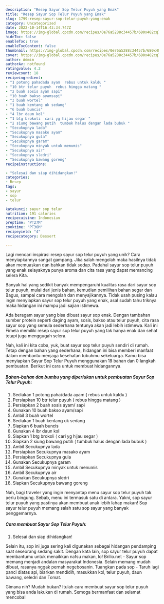 ```yaml
---
description: "Resep Sayur Sop Telur Puyuh yang Enak"
title: "Resep Sayur Sop Telur Puyuh yang Enak"
slug: 1799-resep-sayur-sop-telur-puyuh-yang-enak
category: Uncategorized
date: 2022-10-14T16:43:34.747Z
image: https://img-global.cpcdn.com/recipes/0e76a5288c34457b/680x482cq70/sayur-sop-telur-puyuh-foto-resep-utama.jpg
hideToc: false
enableToc: true
enableTocContent: false
thumbnail: https://img-global.cpcdn.com/recipes/0e76a5288c34457b/680x482cq70/sayur-sop-telur-puyuh-foto-resep-utama.jpg
cover: https://img-global.cpcdn.com/recipes/0e76a5288c34457b/680x482cq70/sayur-sop-telur-puyuh-foto-resep-utama.jpg
author: Admin
authorAv: notfound
ratingvalue: 4.2
reviewcount: 18
recipeingredient:
- "1 potong pahadada ayam  rebus untuk kaldu "
- "10 btr telur puyuh  rebus hingga matang "
- "2 buah sosis ayam sapi"
- "10 buah bakso ayamsapi"
- "3 buah wortel"
- "1 buah kentang uk sedang"
- "6 buah buncis"
- "4 lbr daun kol"
- "1 btg brokoli  cari yg hijau segar "
- "2 siung bawang putih  tumbuk halus dengan lada bubuk "
- "Secukupnya lada"
- "Secukupnya masako ayam"
- "Secukupnya gula"
- "Secukupnya garam"
- "Secukupnya minyak untuk menumis"
- "Secukupnya air"
- "Secukupnya sledri"
- "Secukupnya bawang goreng"
recipeinstructions:

- "Selesai dan siap dihidangkan!"
categories:
- Resep
tags:
- sayur
- sop
- telur

katakunci: sayur sop telur 
nutrition: 191 calories
recipecuisine: Indonesian
preptime: "PT27M"
cooktime: "PT36M"
recipeyield: "4"
recipecategory: Dessert

---
```





Lagi mencari inspirasi resep sayur sop telur puyuh yang unik? Cara menyiapkannya sangat gampang. Jika salah mengolah maka hasilnya tidak akan memuaskan dan bahkan tidak sedap. Padahal sayur sop telur puyuh yang enak selayaknya punya aroma dan cita rasa yang dapat memancing selera Kita.





Banyak hal yang sedikit banyak mempengaruhi kualitas rasa dari sayur sop telur puyuh, mulai dari jenis bahan, kemudian pemilihan bahan segar dan Bagus, sampai cara mengolah dan menyajikannya. Tidak usah pusing kalau ingin menyiapkan sayur sop telur puyuh yang enak,      asal sudah tahu triknya maka hidangan ini mampu jadi sajian istimewa.














Ada beragam sayur yang bisa dibuat sayur sop enak. Dengan tambahan sumber protein seperti daging ayam, sosis, bakso atau telur puyuh, cita rasa sayur sop yang semula sederhana tentunya akan jadi lebih istimewa. Kali ini Fimela memiliki resep sayur sop telur puyuh yang tak hanya enak dan sehat tetapi juga menggugah selera.






Nah, kali ini kita coba, yuk, buat sayur sop telur puyuh sendiri di rumah. Tetap dengan bahan yang sederhana, hidangan ini bisa memberi manfaat dalam membantu menjaga kesehatan tubuhmu sekeluarga. Kamu bisa menyiapkan Sayur Sop Telur Puyuh menggunakan 18 bahan dan 0 langkah pembuatan. Berikut ini cara untuk membuat hidangannya.

<!--inarticleads1-->

##### Bahan-bahan dan bumbu yang diperlukan untuk pembuatan Sayur Sop Telur Puyuh:

1. Sediakan 1 potong paha/dada ayam ( rebus untuk kaldu )
1. Persiapkan 10 btr telur puyuh ( rebus hingga matang )
1. Persiapkan 2 buah sosis ayam/ sapi
1. Gunakan 10 buah bakso ayam/sapi
1. Ambil 3 buah wortel
1. Sediakan 1 buah kentang uk sedang
1. Siapkan 6 buah buncis
1. Gunakan 4 lbr daun kol
1. Siapkan 1 btg brokoli ( cari yg hijau segar )
1. Siapkan 2 siung bawang putih ( tumbuk halus dengan lada bubuk )
1. Ambil Secukupnya lada
1. Persiapkan Secukupnya masako ayam
1. Persiapkan Secukupnya gula
1. Gunakan Secukupnya garam
1. Ambil Secukupnya minyak untuk menumis
1. Ambil Secukupnya air
1. Gunakan Secukupnya sledri
1. Siapkan Secukupnya bawang goreng


Nah, bagi traveler yang ingin menyantap menu sayur sop telur puyuh tak perlu bingung. Sebab, menu ini termasuk satu di antara. Yakni, sop sayur telur puyuh yang pastinya akan membuat anak lebih lahap makan! Sop sayur telur puyuh memang salah satu sop sayur yang banyak penggemarnya. 

<!--inarticleads2-->

##### Cara membuat Sayur Sop Telur Puyuh:


1. Selesai dan siap dihidangkan!

Selain itu, sop ini juga sering kali digunakan sebagai hidangan pendamping saat seseorang sedang sakit. Dengan kata lain, sop sayur telur puyuh dapat membantumu untuk menaikkan nafsu makan, lo! Brilio.net - Sayur sop memang menjadi andalan masyarakat Indonesia. Selain memang mudah dibuat, rasanya nggak pernah negebosanin. Tuangkan pada sop - Taruh lagi panci diatas api, biarkan mendidih, masukkan kol, telur puyuh, daun bawang, seledri dan Tomat. 

Gimana nih? Mudah bukan? Itulah cara membuat sayur sop telur puyuh yang bisa anda lakukan di rumah. Semoga bermanfaat dan selamat mencoba!
